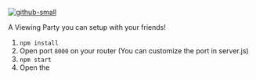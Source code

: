 [![github-small](https://www.gnu.org/graphics/gplv3-with-text-136x68.png)](https://www.gnu.org/licenses/gpl-3.0)

A Viewing Party you can setup with your friends!

1. `npm install`
2. Open port `8000` on your router (You can customize the port in server.js)
3. `npm start`
4. Open the 
